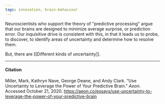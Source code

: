 ```yaml
---
tags: innovation, brain-behaviour
---
```


Neuroscientists who support the theory of "predictive processing" argue that our brains are designed to minimize average surprise, or prediction error. Our inquisitive drive is consistent with this, in that it leads us to probe, to discover, to identify areas of uncertainty and determine how to resolve them.

But, there are [[Different kinds of uncertainty]].

---

#### Citation

Miller, Mark, Kathryn Nave, George Deane, and Andy Clark. “Use Uncertainty to Leverage the Power of Your Predictive Brain.” _Aeon_. Accessed October 21, 2020. https://aeon.co/essays/use-uncertainty-to-leverage-the-power-of-your-predictive-brain